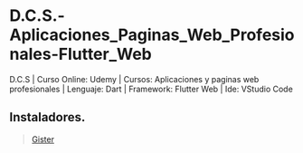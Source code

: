 # D.C.S.-Aplicaciones_Paginas_Web_Profesionales-Flutter_Web
D.C.S | Curso Online: Udemy | Cursos: Aplicaciones y paginas web profesionales | Lenguaje: Dart | Framework: Flutter Web | Ide: VStudio Code

## Instaladores.
> [Gister](https://gist.github.com/Klerith/bd74931ce0845140495cdc2d0d32d21e)

## 